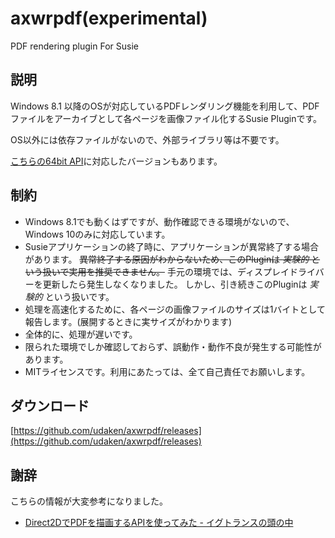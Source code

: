 # axwrpdf(experimental)
PDF rendering plugin For Susie

## 説明
Windows 8.1 以降のOSが対応しているPDFレンダリング機能を利用して、PDFファイルをアーカイブとして各ページを画像ファイル化するSusie Pluginです。

OS以外には依存ファイルがないので、外部ライブラリ等は不要です。

[こちらの64bit API](http://toro.d.dooo.jp/slplugin.html)に対応したバージョンもあります。

## 制約
- Windows 8.1でも動くはずですが、動作確認できる環境がないので、Windows 10のみに対応しています。
- Susieアプリケーションの終了時に、アプリケーションが異常終了する場合があります。
~~異常終了する原因がわからないため、このPluginは *実験的* という扱いで実用を推奨できません。~~
手元の環境では、ディスプレイドライバーを更新したら発生しなくなりました。
しかし、引き続きこのPluginは *実験的* という扱いです。
- 処理を高速化するために、各ページの画像ファイルのサイズは1バイトとして報告します。(展開するときに実サイズがわかります)
- 全体的に、処理が遅いです。
- 限られた環境でしか確認しておらず、誤動作・動作不良が発生する可能性があります。
- MITライセンスです。利用にあたっては、全て自己責任でお願いします。

## ダウンロード
[https://github.com/udaken/axwrpdf/releases](https://github.com/udaken/axwrpdf/releases)

## 謝辞
こちらの情報が大変参考になりました。

- [Direct2DでPDFを描画するAPIを使ってみた - イグトランスの頭の中](http://dev.activebasic.com/egtra/2015/12/24/853/)
